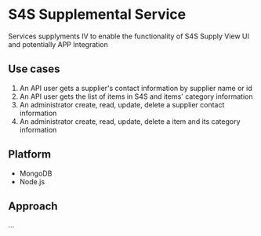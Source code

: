 # S4S Supplemental Service

Services supplyments IV to enable the functionality of S4S Supply View UI and potentially APP Integration 

## Use cases

1. An API user gets a supplier's contact information by supplier name or id
2. An API user gets the list of items in S4S and items' category information
3. An administrator create, read, update, delete a supplier contact information
4. An administrator create, read, update, delete a item and its category information

## Platform

- MongoDB
- Node.js

## Approach

...
